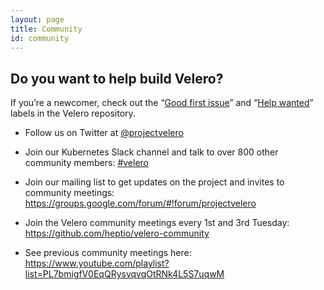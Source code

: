 ```yaml
---
layout: page
title: Community
id: community
---
```

## Do you want to help build Velero?

If you’re a newcomer, check out the “[Good first issue](https://github.com/heptio/velero/issues?q=is%3Aopen+is%3Aissue+label%3A%22Good+first+issue%22)” and “[Help wanted](https://github.com/heptio/velero/issues?utf8=%E2%9C%93&q=is%3Aopen+is%3Aissue+label%3A%22Help+wanted%22+)” labels in the Velero repository.

* Follow us on Twitter at [@projectvelero​](https://groups.google.com/forum/#!forum/projectvelero)

* Join our Kubernetes Slack channel and talk to over 800 other community members: [#velero​](https://groups.google.com/forum/#!forum/projectvelero)

* Join our mailing list to get updates on the project and invites to community meetings: <https://groups.google.com/forum/#!forum/projectvelero>

* Join the Velero community meetings every 1st and 3rd Tuesday:​ <https://github.com/heptio/velero-community>

* See previous community meetings here: <https://www.youtube.com/playlist?list=PL7bmigfV0EqQRysvqvqOtRNk4L5S7uqwM>
